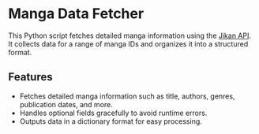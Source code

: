 # Manga Data Fetcher

This Python script fetches detailed manga information using the [Jikan API](https://jikan.moe/). It collects data for a range of manga IDs and organizes it into a structured format.

## Features

- Fetches detailed manga information such as title, authors, genres, publication dates, and more.
- Handles optional fields gracefully to avoid runtime errors.
- Outputs data in a dictionary format for easy processing.

